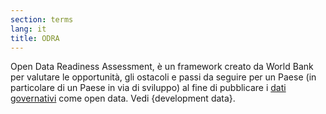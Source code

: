 ```yaml
---
section: terms
lang: it
title: ODRA
---
```


Open Data Readiness Assessment, è un framework creato da World Bank per valutare le opportunità, gli ostacoli e passi da seguire per un Paese (in particolare di un Paese in via di sviluppo) al fine di pubblicare i [dati governativi](/glossary/en/terms/government-data/) come open data. Vedi {development data}.
